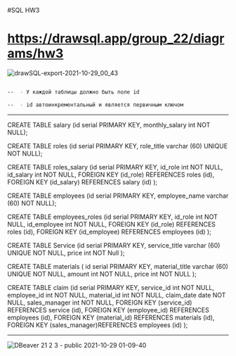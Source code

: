 #SQL HW3

# https://drawsql.app/group_22/diagrams/hw3
![drawSQL-export-2021-10-29_00_43](https://user-images.githubusercontent.com/90832725/139316519-6dbaabc8-7b85-40cc-b1ef-d621f44c55be.png)

```sh --1. Создайте базу из представленной картинки.

--  - У каждой таблицы должно быть поле id

--  - id автоинкрементальный и является первичным ключом
```
--- 
CREATE TABLE salary (id serial PRIMARY KEY, monthly_salary int NOT NULL);

CREATE TABLE roles (id serial PRIMARY KEY, role_title varchar (60) UNIQUE NOT NULL);

CREATE TABLE roles_salary (id serial PRIMARY KEY, id_role int NOT NULL, id_salary int NOT NULL,
FOREIGN KEY (id_role)
REFERENCES roles (id),
FOREIGN KEY (id_salary)
REFERENCES salary (id) );

CREATE TABLE employees (id serial PRIMARY KEY, employee_name varchar (60) NOT NULL);

CREATE TABLE employees_roles (id serial PRIMARY KEY, id_role int NOT NULL, id_employee int NOT NULL,
FOREIGN KEY (id_role)
REFERENCES roles (id),
FOREIGN KEY (id_employee)
REFERENCES employees (id) );

CREATE TABLE Service (id serial PRIMARY KEY, service_title varchar (60) UNIQUE NOT NULL,
price int NOT Null );

CREATE TABLE materials (
id serial PRIMARY KEY,
material_title varchar (60) UNIQUE NOT NULL, amount int NOT NULL, price int NOT NULL );

CREATE TABLE claim (id serial PRIMARY KEY, service_id int NOT NULL, employee_id int NOT NULL,
material_id int NOT NULL, claim_date date NOT NULL, sales_manager int NOT NULL,
FOREIGN KEY (service_id) REFERENCES service (id),
FOREIGN KEY (employee_id) REFERENCES employees (id),
FOREIGN KEY (material_id) REFERENCES materials (id),
FOREIGN KEY (sales_manager)REFERENCES employees (id) );


---



![DBeaver 21 2 3 - public 2021-10-29 01-09-40](https://user-images.githubusercontent.com/90832725/139320263-34d04436-418d-497b-a1fe-9b71281814f8.png)
